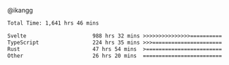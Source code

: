 @ikangg
<!--START_SECTION:waka-->

```txt
Total Time: 1,641 hrs 46 mins

Svelte                     988 hrs 32 mins >>>>>>>>>>>>>>>==========   59.26 %
TypeScript                 224 hrs 35 mins >>>======================   13.46 %
Rust                       47 hrs 54 mins  >========================   02.87 %
Other                      26 hrs 20 mins  =========================   01.58 %
```

<!--END_SECTION:waka-->

